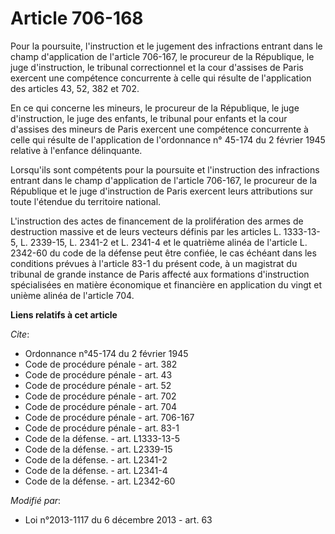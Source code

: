 # Article 706-168

Pour la poursuite, l'instruction et le jugement des infractions entrant dans le champ d'application de l'article 706-167, le
procureur de la République, le juge d'instruction, le tribunal correctionnel et la cour d'assises de Paris exercent une
compétence concurrente à celle qui résulte de l'application des articles 43, 52, 382 et 702. 

En ce qui concerne les mineurs, le procureur de la République, le juge d'instruction, le juge des enfants, le tribunal pour
enfants et la cour d'assises des mineurs de Paris exercent une compétence concurrente à celle qui résulte de l'application de
l'ordonnance n° 45-174 du 2 février 1945 relative à l'enfance délinquante. 

Lorsqu'ils sont compétents pour la poursuite et l'instruction des infractions entrant dans le champ d'application de
l'article 706-167, le procureur de la République et le juge d'instruction de Paris exercent leurs attributions sur toute
l'étendue du territoire national. 

L'instruction des actes de financement de la prolifération des armes de destruction massive et de leurs vecteurs définis par
les articles L. 1333-13-5, L. 2339-15, L. 2341-2 et L. 2341-4 et le quatrième alinéa de l'article L. 2342-60 du code de la
défense peut être confiée, le cas échéant dans les conditions prévues à l'article 83-1 du présent code, à un magistrat du
tribunal de grande instance de Paris affecté aux formations d'instruction spécialisées en matière économique et financière en
application du vingt et unième alinéa de l'article 704.

**Liens relatifs à cet article**

_Cite_:

  - Ordonnance n°45-174 du 2 février 1945
  - Code de procédure pénale - art. 382
  - Code de procédure pénale - art. 43
  - Code de procédure pénale - art. 52
  - Code de procédure pénale - art. 702
  - Code de procédure pénale - art. 704
  - Code de procédure pénale - art. 706-167
  - Code de procédure pénale - art. 83-1
  - Code de la défense. - art. L1333-13-5
  - Code de la défense. - art. L2339-15
  - Code de la défense. - art. L2341-2
  - Code de la défense. - art. L2341-4
  - Code de la défense. - art. L2342-60

_Modifié par_:

  - Loi n°2013-1117 du 6 décembre 2013 - art. 63
